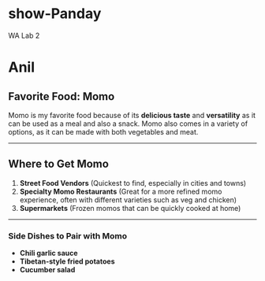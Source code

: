 # show-Panday
WA  Lab 2

# Anil

## Favorite Food: Momo

Momo is my favorite food because of its  **delicious taste** and **versatility** as it can be used as a meal and also a snack. Momo also comes in a variety of options, as it can be made with both vegetables and meat.

<hr>

## Where to Get Momo

1. **Street Food Vendors** (Quickest to find, especially in cities and towns)
2. **Specialty Momo Restaurants** (Great for a more refined momo experience, often with different varieties such as veg and chicken)
3. **Supermarkets** (Frozen momos that can be quickly cooked at home)

<hr>

### Side Dishes to Pair with Momo

- **Chili garlic sauce**
- **Tibetan-style fried potatoes**
- **Cucumber salad**

